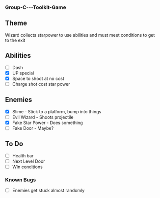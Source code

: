 ### Group-C---Toolkit-Game

## Theme
Wizard collects starpower to use abilities and must meet conditions to get to the exit

## Abilities
- [ ] Dash
- [x] UP special
- [x] Space to shoot at no cost
- [ ] Charge shot cost star power

## Enemies
- [x] Slime - Stick to a platform, bump into things
- [ ] Evil Wizard - Shoots projectile
- [x] Fake Star Power - Does something
- [ ] Fake Door - Maybe?

## To Do
- [ ] Health bar
- [ ] Next Level Door
- [ ] Win conditions

### Known Bugs
- [ ] Enemies get stuck almost randomly

